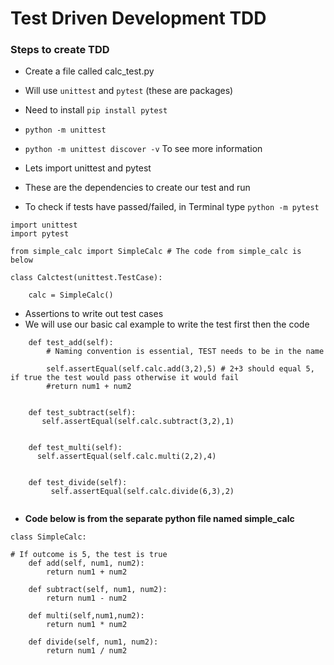 # Test Driven Development TDD

### Steps to create TDD
- Create a file called calc_test.py
- Will use `unittest` and `pytest` (these are packages)
- Need to install `pip install pytest`  
- `python -m unittest`
- `python -m unittest discover -v` To see more information


- Lets import unittest and pytest
- These are the dependencies to create our test and run
- To check if tests have passed/failed, in Terminal type `python -m pytest`

```
import unittest
import pytest

from simple_calc import SimpleCalc # The code from simple_calc is below

class Calctest(unittest.TestCase):

    calc = SimpleCalc()
```
- Assertions to write out test cases
- We will use our basic cal example to write the test first then the code
```
    def test_add(self):
        # Naming convention is essential, TEST needs to be in the name

        self.assertEqual(self.calc.add(3,2),5) # 2+3 should equal 5, if true the test would pass otherwise it would fail
        #return num1 + num2


    def test_subtract(self):
       self.assertEqual(self.calc.subtract(3,2),1)


    def test_multi(self):
      self.assertEqual(self.calc.multi(2,2),4)


    def test_divide(self):
         self.assertEqual(self.calc.divide(6,3),2)
         
```

- **Code below is from the separate python file named simple_calc**
```
class SimpleCalc:

# If outcome is 5, the test is true
    def add(self, num1, num2):
        return num1 + num2

    def subtract(self, num1, num2):
        return num1 - num2

    def multi(self,num1,num2):
        return num1 * num2

    def divide(self, num1, num2):
        return num1 / num2
```